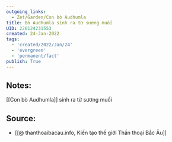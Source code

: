 ```yaml
---
outgoing_links:
  - Zet/Garden/Con bò Audhumla
title: Bò Audhumla sinh ra từ sương muối
UID: 220124231553
created: 24-Jan-2022
tags:
  - 'created/2022/Jan/24'
  - 'evergreen'
  - 'permanent/fact'
publish: True
---
```

## Notes:
[[Con bò Audhumla]] sinh ra từ sương muối

## Source:
- [[@ thanthoaibacau.info, Kiến tạo thế giới  Thần thoại Bắc Âu]]


